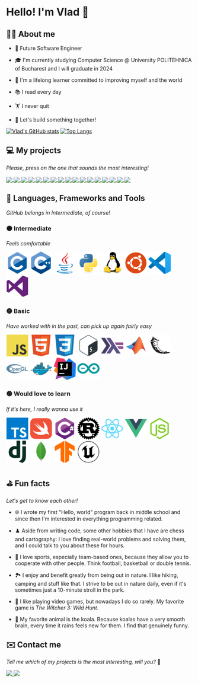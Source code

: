 # Hello! I'm Vlad 👋

## 👨‍💻 About me

- 🚀 Future Software Engineer

- 🎓 I'm currently studying Computer Science @ University POLITEHNICA of Bucharest and I will graduate in 2024

- 🌱 I'm a lifelong learner committed to improving myself and the world

- 📚 I read every day

- 🏋️ I never quit

- 🔧 Let's build something together!

[![Vlad's GitHub stats](https://github-readme-stats.vercel.app/api?username=vladzinca&hide=contribs&show_icons=true)](https://github.com/anuraghazra/github-readme-stats)
[![Top Langs](https://github-readme-stats.vercel.app/api/top-langs/?username=vladzinca&layout=compact&hide=glsl)](https://github.com/anuraghazra/github-readme-stats)

## 💻 My projects
*Please, press on the one that sounds the most interesting!*

<a href="https://github.com/vladzinca/store-order-management-app">
  <img align="center" src="https://github-readme-stats.vercel.app/api/pin/?username=vladzinca&repo=store-order-management-app" />
</a>
<a href="https://github.com/vladzinca/map-reduce-perfect-powers">
  <img align="center" src="https://github-readme-stats.vercel.app/api/pin/?username=vladzinca&repo=map-reduce-perfect-powers" />
</a>
<a href="https://github.com/vladzinca/http-requests">
  <img align="center" src="https://github-readme-stats.vercel.app/api/pin/?username=vladzinca&repo=http-requests" />
</a>
<a href="https://github.com/vladzinca/bash-commands">
  <img align="center" src="https://github-readme-stats.vercel.app/api/pin/?username=vladzinca&repo=bash-commands" />
</a>
<a href="https://github.com/vladzinca/sql-parser">
  <img align="center" src="https://github-readme-stats.vercel.app/api/pin/?username=vladzinca&repo=sql-parser" />
</a>
<a href="https://github.com/vladzinca/3d-car-racer">
  <img align="center" src="https://github-readme-stats.vercel.app/api/pin/?username=vladzinca&repo=3d-car-racer" />
</a>
<a href="https://github.com/vladzinca/manager-worker-distributed-system">
  <img align="center" src="https://github-readme-stats.vercel.app/api/pin/?username=vladzinca&repo=manager-worker-distributed-system" />
</a>
<a href="https://github.com/vladzinca/pythagorean-triples">
  <img align="center" src="https://github-readme-stats.vercel.app/api/pin/?username=vladzinca&repo=pythagorean-triples" />
</a>
<a href="https://github.com/vladzinca/duck-hunt-clone">
  <img align="center" src="https://github-readme-stats.vercel.app/api/pin/?username=vladzinca&repo=duck-hunt-clone" />
</a>
<a href="https://github.com/vladzinca/router-dataplane">
  <img align="center" src="https://github-readme-stats.vercel.app/api/pin/?username=vladzinca&repo=router-dataplane" />
</a>
<a href="https://github.com/vladzinca/cpp-algorithms">
  <img align="center" src="https://github-readme-stats.vercel.app/api/pin/?username=vladzinca&repo=cpp-algorithms" />
</a>
<a href="https://github.com/vladzinca/other-cpp-algorithms">
  <img align="center" src="https://github-readme-stats.vercel.app/api/pin/?username=vladzinca&repo=other-cpp-algorithms" />
</a>
<a href="https://github.com/vladzinca/haskell-graphs">
  <img align="center" src="https://github-readme-stats.vercel.app/api/pin/?username=vladzinca&repo=haskell-graphs" />
</a>
<a href="https://github.com/vladzinca/client-server-app">
  <img align="center" src="https://github-readme-stats.vercel.app/api/pin/?username=vladzinca&repo=client-server-app" />
</a>
<a href="https://github.com/vladzinca/World-of-Warcraft-clone">
  <img align="center" src="https://github-readme-stats.vercel.app/api/pin/?username=vladzinca&repo=World-of-Warcraft-clone" />
</a>
<a href="https://github.com/vladzinca/C-algorithms">
  <img align="center" src="https://github-readme-stats.vercel.app/api/pin/?username=vladzinca&repo=C-algorithms" />
</a>
<a href="https://github.com/vladzinca/assembly-apps">
  <img align="center" src="https://github-readme-stats.vercel.app/api/pin/?username=vladzinca&repo=assembly-apps" />
</a>

## 🤖 Languages, Frameworks and Tools
*GitHub belongs in Intermediate, of course!*

### 🟠 Intermediate
*Feels comfortable*

<div>
  <img alt="C" width="60px" src="https://github.com/devicons/devicon/blob/v2.15.1/icons/c/c-original.svg" />
  <img alt="C++" width="60px" src="https://github.com/devicons/devicon/blob/v2.15.1/icons/cplusplus/cplusplus-original.svg" />
  <img alt="Java" width="60px" src="https://github.com/devicons/devicon/blob/v2.15.1/icons/java/java-original.svg" />
  <img alt="Python" width="60px" src="https://github.com/devicons/devicon/blob/v2.15.1/icons/python/python-original.svg" />
  <img alt="Linux" width="60px" src="https://github.com/devicons/devicon/blob/v2.15.1/icons/linux/linux-original.svg" />
  <img alt="Ubuntu" width="60px" src="https://github.com/devicons/devicon/blob/v2.15.1/icons/ubuntu/ubuntu-plain.svg" />
  <img alt="VS Code" width="60px" src="https://github.com/devicons/devicon/blob/v2.15.1/icons/vscode/vscode-original.svg" />
  <img alt="Visual Studio" width="60px" src="https://github.com/devicons/devicon/blob/v2.15.1/icons/visualstudio/visualstudio-plain.svg" />
</div>

### 🟡 Basic
*Have worked with in the past, can pick up again fairly easy*

<div>
  <img alt="Javascript" width="60px" src="https://github.com/devicons/devicon/blob/v2.15.1/icons/javascript/javascript-original.svg" />
  <img alt="HTML" width="60px" src="https://github.com/devicons/devicon/blob/v2.15.1/icons/html5/html5-original.svg" />
  <img alt="CSS" width="60px" src="https://github.com/devicons/devicon/blob/v2.15.1/icons/css3/css3-original.svg" />
  <img alt="Bash" width="60px" src="https://github.com/devicons/devicon/blob/v2.15.1/icons/bash/bash-original.svg" />
  <img alt="Haskell" width="60px" src="https://github.com/devicons/devicon/blob/v2.15.1/icons/haskell/haskell-original.svg" />
  <img alt="MATLAB" width="60px" src="https://github.com/devicons/devicon/blob/v2.15.1/icons/matlab/matlab-original.svg" />
  <img alt="Flask" width="60px" src="https://github.com/devicons/devicon/blob/v2.15.1/icons/flask/flask-original.svg" />
  <img alt="OpenGL" width="60px" src="https://github.com/devicons/devicon/blob/v2.15.1/icons/opengl/opengl-original.svg" />
  <img alt="Docker" width="60px" src="https://github.com/devicons/devicon/blob/v2.15.1/icons/docker/docker-original.svg" />
  <img alt="IntelliJ" width="60px" src="https://github.com/devicons/devicon/blob/v2.15.1/icons/intellij/intellij-original.svg" />
  <img alt="Arduino" width="60px" src="https://github.com/devicons/devicon/blob/v2.15.1/icons/arduino/arduino-original.svg" />
</div>

### 🟢 Would love to learn
*If it's here, I really wanna use it*

<div>
  <img alt="TypeScript" width="60px" src="https://github.com/devicons/devicon/blob/v2.15.1/icons/typescript/typescript-original.svg" />
  <img alt="Swift" width="60px" src="https://github.com/devicons/devicon/blob/v2.15.1/icons/swift/swift-original.svg" />
  <img alt="C#" width="60px" src="https://github.com/devicons/devicon/blob/v2.15.1/icons/csharp/csharp-original.svg" />
  <img alt="Rust" width="60px" src="https://github.com/devicons/devicon/blob/v2.15.1/icons/rust/rust-plain.svg" />
  <img alt="React" width="60px" src="https://github.com/devicons/devicon/blob/v2.15.1/icons/react/react-original.svg" />
  <img alt="Vue.js" width="60px" src="https://github.com/devicons/devicon/blob/v2.15.1/icons/vuejs/vuejs-original.svg" />
  <img alt="Node.js" width="60px" src="https://github.com/devicons/devicon/blob/v2.15.1/icons/nodejs/nodejs-original.svg" />
  <img alt="Django" width="60px" src="https://github.com/devicons/devicon/blob/v2.15.1/icons/django/django-plain.svg" />
  <img alt="MongoDB" width="60px" src="https://github.com/devicons/devicon/blob/v2.15.1/icons/mongodb/mongodb-original.svg" />
  <img alt="TensorFlow" width="60px" src="https://github.com/devicons/devicon/blob/v2.15.1/icons/tensorflow/tensorflow-original.svg" />
  <img alt="Unreal Engine" width="60px" src="https://github.com/devicons/devicon/blob/v2.15.1/icons/unrealengine/unrealengine-original.svg" />
</div>

## ⛳ Fun facts
*Let's get to know each other!*

- 🌐 I wrote my first "Hello, world" program back in middle school and since then I'm interested in everything programming related.

- ♟️ Aside from writing code, some other hobbies that I have are chess and cartography: I love finding real-world problems and solving them, and I could talk to you about these for hours.

- 🏐 I love sports, especially team-based ones, because they allow you to cooperate with other people. Think football, basketball or double tennis.

- 🏞️ I enjoy and benefit greatly from being out in nature. I like hiking, camping and stuff like that. I strive to be out in nature daily, even if it's sometimes just a 10-minute stroll in the park.

- 🧙 I like playing video games, but nowadays I do so rarely. My favorite game is *The Witcher 3: Wild Hunt*.

- 🐨 My favorite animal is the koala. Because koalas have a very smooth brain, every time it rains feels new for them. I find that genuinely funny.

## ✉️ Contact me
*Tell me which of my projects is the most interesting, will you?* 🥺

<a href="mailto:vlad.zinca@protonmail.com"> 
<img src="https://img.shields.io/static/v1?style=for-the-badge&message=Email&color=141321&logo=ProtonMail&logoColor=f8d847&label="</img> 
</a>

<a href="https://www.linkedin.com/in/vlad-zinca/"> 
<img src="https://img.shields.io/static/v1?style=for-the-badge&message=LinkedIn&color=141321&logo=LinkedIn&logoColor=f8d847&label="</img> 
</a>

